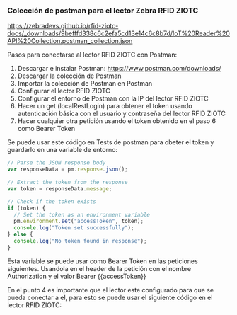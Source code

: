 ### Colección de postman para el lector Zebra RFID ZIOTC

https://zebradevs.github.io/rfid-ziotc-docs/_downloads/9befffd338c6c2efa5cd13e14c6c8b7d/IoT%20Reader%20API%20Collection.postman_collection.json

Pasos para conectarse al lector RFID ZIOTC con Postman:

1. Descargar e instalar Postman: https://www.postman.com/downloads/
2. Descargar la colección de Postman
3. Importar la colección de Postman en Postman
4. Configurar el lector RFID ZIOTC
5. Configurar el entorno de Postman con la IP del lector RFID ZIOTC
6. Hacer un get (localRestLogin) para obtener el token usando autenticación básica con el usuario y contraseña del lector RFID ZIOTC
7. Hacer cualquier otra petición usando el token obtenido en el paso 6 como Bearer Token

Se puede usar este código en Tests de postman para obeter el token y guardarlo en una variable de entorno:

```javascript
// Parse the JSON response body
var responseData = pm.response.json();

// Extract the token from the response
var token = responseData.message;

// Check if the token exists
if (token) {
  // Set the token as an environment variable
  pm.environment.set("accessToken", token);
  console.log("Token set successfully");
} else {
  console.log("No token found in response");
}
```

Esta variable se puede usar como Bearer Token en las peticiones siguientes. Usandola en el header de la petición con el nombre Authorization y el valor Bearer {{accessToken}}

En el punto 4 es importante que el lector este configurado para que se pueda conectar a el, para esto se puede usar el siguiente código en el lector RFID ZIOTC:
